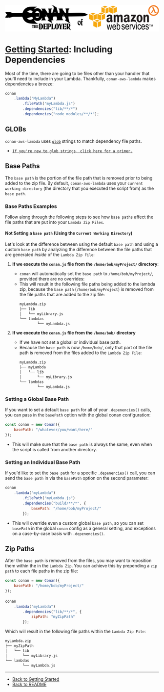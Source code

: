 ![](../conan-aws-lambda-logo.png)
# [Getting Started](./gettingStarted.md): Including Dependencies

Most of the time, there are going to be files other than your handler that you'll need to include in your Lambda. Thankfully, `conan-aws-lambda` makes dependencies a breeze:

``` javascript
conan
	.lambda("MyLambda")
		.filePath("myLambda.js")
		.dependencies("lib/**/*")
		.dependencies("node_modules/**/*");
```

## GLOBs
`conan-aws-lambda` uses [`glob`](https://github.com/isaacs/node-glob) strings to match dependency file paths.

* [`If you're new to glob strings, click here for a primer.`](https://github.com/isaacs/node-glob#glob-primer)

## Base Paths

The `base path` is the portion of the file path that is removed prior to being added to the zip file. By default, `conan-aws-lambda` uses your `current working directory` (the directory that you executed the script from) as the `base path`.

### Base Paths Examples

Follow along through the following steps to see how `base paths` affect the file paths that are put into your `Lambda Zip Files`.

#### Not Setting a `base path` (Using the `Current Working Directory`)

Let's look at the difference between using the default `base path` and using a custom `base path` by analyzing the difference between the file paths that are generated *inside* of the `Lambda Zip File`:

1. **If we execute the `conan.js` file from the `/home/bob/myProject/` directory**:
	* `conan` will automatically set the `base path` to `/home/bob/myProject/`, provided there are no overrides:
	* This will result in the following file paths being added to the lambda zip, because the `base path` (`/home/bob/myProject`) is removed from the file paths that are added to the zip file:
		``` shell
		myLambda.zip
		├── lib
		│	└── myLibrary.js
		└── lambdas
				└── myLambda.js
		```

2. **If we execute the `conan.js` file from the `/home/bob/` directory**
	* If we have not set a global or individual base path.
	* Because the `base path` is now `/home/bob/`, only that part of the file path is removed from the files added to the `Lambda Zip File`:
		``` shell
		myLambda.zip
		├── myLambda
		│	└── lib
		│		└── myLibrary.js
		└── lambdas
				└── myLambda.js
		```

### Setting a Global Base Path

If you want to set a default `base path` for all of your `.depenencies()` calls, you can pass in the `basePath` option with the global conan configuration:

``` javascript
const conan = new Conan({
	basePath: "/whatever/you/want/here/"
});
```

* This will make sure that the `base path` is always the same, even when the script is called from another directory.

### Setting an Individual Base Path

If you'd like to set the `base path` for a specific `.depenencies()` call, you can send the `base path` in via the `basePath` option on the second parameter:

``` javascript
conan
	.lambda("myLambda")
		.filePath("myLambda.js")
		.dependencies("build/**/*", {
			basePath: "/home/bob/myProject/"
		});
```

* This will override even a custom global `base path`, so you can set `basePath` in the global `conan` config as a general setting, and exceptions on a case-by-case basis with `.depenencies()`.

## Zip Paths

After the `base path` is removed from the files, you may want to reposition them within the in the `Lambda Zip`. You can achieve this by prepending a `zip path` to each file paths in the zip file:

``` javascript
const conan = new Conan({
	basePath: "/home/bob/myProject/"
});

conan
	.lambda("myLambda")
		.dependencies("lib/**/*", {
			zipPath: "myZipPath"
		});
```

Which will result in the following file paths within the `Lambda Zip File`:

``` shell
myLambda.zip
├── myZipPath
│	└── lib
│		└── myLibrary.js
└── lambdas
		└── myLambda.js
```

---

* [Back to Getting Started](./gettingStarted.md)
* [Back to README](../README.md)
